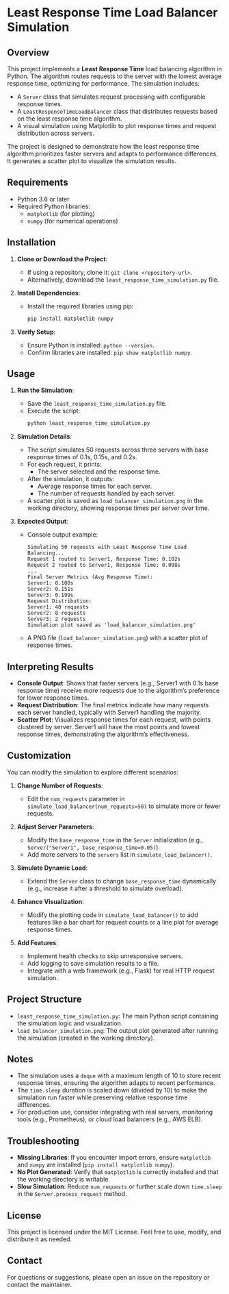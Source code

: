 # Least Response Time Load Balancer Simulation

## Overview

This project implements a **Least Response Time** load balancing algorithm in Python. The algorithm routes requests to the server with the lowest average response time, optimizing for performance. The simulation includes:

- A `Server` class that simulates request processing with configurable response times.
- A `LeastResponseTimeLoadBalancer` class that distributes requests based on the least response time algorithm.
- A visual simulation using Matplotlib to plot response times and request distribution across servers.

The project is designed to demonstrate how the least response time algorithm prioritizes faster servers and adapts to performance differences. It generates a scatter plot to visualize the simulation results.

## Requirements

- Python 3.6 or later
- Required Python libraries:
  - `matplotlib` (for plotting)
  - `numpy` (for numerical operations)

## Installation

1. **Clone or Download the Project**:
   - If using a repository, clone it: `git clone <repository-url>`.
   - Alternatively, download the `least_response_time_simulation.py` file.

2. **Install Dependencies**:
   - Install the required libraries using pip:
     ```bash
     pip install matplotlib numpy
     ```

3. **Verify Setup**:
   - Ensure Python is installed: `python --version`.
   - Confirm libraries are installed: `pip show matplotlib numpy`.

## Usage

1. **Run the Simulation**:
   - Save the `least_response_time_simulation.py` file.
   - Execute the script:
     ```bash
     python least_response_time_simulation.py
     ```

2. **Simulation Details**:
   - The script simulates 50 requests across three servers with base response times of 0.1s, 0.15s, and 0.2s.
   - For each request, it prints:
     - The server selected and the response time.
   - After the simulation, it outputs:
     - Average response times for each server.
     - The number of requests handled by each server.
   - A scatter plot is saved as `load_balancer_simulation.png` in the working directory, showing response times per server over time.

3. **Expected Output**:
   - Console output example:
     ```
     Simulating 50 requests with Least Response Time Load Balancing...
     Request 1 routed to Server1, Response Time: 0.102s
     Request 2 routed to Server1, Response Time: 0.098s
     ...
     Final Server Metrics (Avg Response Time):
     Server1: 0.100s
     Server2: 0.151s
     Server3: 0.199s
     Request Distribution:
     Server1: 40 requests
     Server2: 8 requests
     Server3: 2 requests
     Simulation plot saved as 'load_balancer_simulation.png'
     ```
   - A PNG file (`load_balancer_simulation.png`) with a scatter plot of response times.

## Interpreting Results

- **Console Output**: Shows that faster servers (e.g., Server1 with 0.1s base response time) receive more requests due to the algorithm’s preference for lower response times.
- **Request Distribution**: The final metrics indicate how many requests each server handled, typically with Server1 handling the majority.
- **Scatter Plot**: Visualizes response times for each request, with points clustered by server. Server1 will have the most points and lowest response times, demonstrating the algorithm’s effectiveness.

## Customization

You can modify the simulation to explore different scenarios:

1. **Change Number of Requests**:
   - Edit the `num_requests` parameter in `simulate_load_balancer(num_requests=50)` to simulate more or fewer requests.

2. **Adjust Server Parameters**:
   - Modify the `base_response_time` in the `Server` initialization (e.g., `Server("Server1", base_response_time=0.05)`).
   - Add more servers to the `servers` list in `simulate_load_balancer()`.

3. **Simulate Dynamic Load**:
   - Extend the `Server` class to change `base_response_time` dynamically (e.g., increase it after a threshold to simulate overload).

4. **Enhance Visualization**:
   - Modify the plotting code in `simulate_load_balancer()` to add features like a bar chart for request counts or a line plot for average response times.

5. **Add Features**:
   - Implement health checks to skip unresponsive servers.
   - Add logging to save simulation results to a file.
   - Integrate with a web framework (e.g., Flask) for real HTTP request simulation.

## Project Structure

- `least_response_time_simulation.py`: The main Python script containing the simulation logic and visualization.
- `load_balancer_simulation.png`: The output plot generated after running the simulation (created in the working directory).

## Notes

- The simulation uses a `deque` with a maximum length of 10 to store recent response times, ensuring the algorithm adapts to recent performance.
- The `time.sleep` duration is scaled down (divided by 10) to make the simulation run faster while preserving relative response time differences.
- For production use, consider integrating with real servers, monitoring tools (e.g., Prometheus), or cloud load balancers (e.g., AWS ELB).

## Troubleshooting

- **Missing Libraries**: If you encounter import errors, ensure `matplotlib` and `numpy` are installed (`pip install matplotlib numpy`).
- **No Plot Generated**: Verify that `matplotlib` is correctly installed and that the working directory is writable.
- **Slow Simulation**: Reduce `num_requests` or further scale down `time.sleep` in the `Server.process_request` method.

## License

This project is licensed under the MIT License. Feel free to use, modify, and distribute it as needed.

## Contact

For questions or suggestions, please open an issue on the repository or contact the maintainer.

